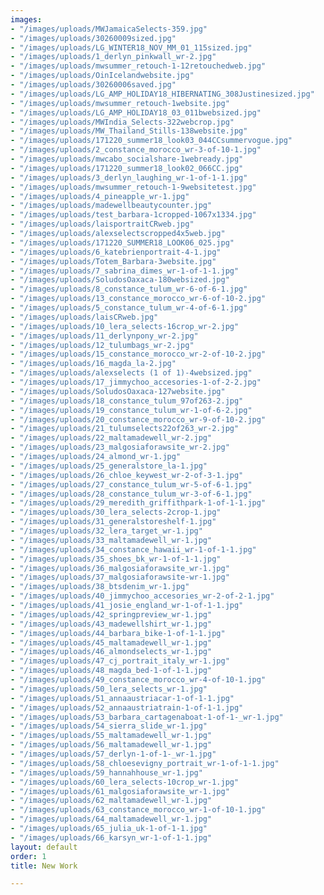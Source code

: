 ```yaml
---
images:
- "/images/uploads/MWJamaicaSelects-359.jpg"
- "/images/uploads/30260009sized.jpg"
- "/images/uploads/LG_WINTER18_NOV_MM_01_115sized.jpg"
- "/images/uploads/1_derlyn_pinkwall_wr-2.jpg"
- "/images/uploads/mwsummer_retouch-1-12retouchedweb.jpg"
- "/images/uploads/OinIcelandwebsite.jpg"
- "/images/uploads/30260006saved.jpg"
- "/images/uploads/LG_AMP_HOLIDAY18_HIBERNATING_308Justinesized.jpg"
- "/images/uploads/mwsummer_retouch-1website.jpg"
- "/images/uploads/LG_AMP_HOLIDAY18_03_011bwebsized.jpg"
- "/images/uploads/MWIndia_Selects-322webcrop.jpg"
- "/images/uploads/MW_Thailand_Stills-138website.jpg"
- "/images/uploads/171220_summer18_look03_044CCsummervogue.jpg"
- "/images/uploads/2_constance_morocco_wr-3-of-10-1.jpg"
- "/images/uploads/mwcabo_socialshare-1webready.jpg"
- "/images/uploads/171220_summer18_look02_066CC.jpg"
- "/images/uploads/3_derlyn_laughing_wr-1-of-1-1.jpg"
- "/images/uploads/mwsummer_retouch-1-9websitetest.jpg"
- "/images/uploads/4_pineapple_wr-1.jpg"
- "/images/uploads/madewellbeautycounter.jpg"
- "/images/uploads/test_barbara-1cropped-1067x1334.jpg"
- "/images/uploads/laisportraitCRweb.jpg"
- "/images/uploads/alexselectscropped4x5web.jpg"
- "/images/uploads/171220_SUMMER18_LOOK06_025.jpg"
- "/images/uploads/6_katebrienportrait-4-1.jpg"
- "/images/uploads/Totem_Barbara-3website.jpg"
- "/images/uploads/7_sabrina_dimes_wr-1-of-1-1.jpg"
- "/images/uploads/SoludosOaxaca-180websized.jpg"
- "/images/uploads/8_constance_tulum_wr-6-of-6-1.jpg"
- "/images/uploads/13_constance_morocco_wr-6-of-10-2.jpg"
- "/images/uploads/5_constance_tulum_wr-4-of-6-1.jpg"
- "/images/uploads/laisCRweb.jpg"
- "/images/uploads/10_lera_selects-16crop_wr-2.jpg"
- "/images/uploads/11_derlynpony_wr-2.jpg"
- "/images/uploads/12_tulumbags_wr-2.jpg"
- "/images/uploads/15_constance_morocco_wr-2-of-10-2.jpg"
- "/images/uploads/16_magda_la-2.jpg"
- "/images/uploads/alexselects (1 of 1)-4websized.jpg"
- "/images/uploads/17_jimmychoo_accesories-1-of-2-2.jpg"
- "/images/uploads/SoludosOaxaca-127website.jpg"
- "/images/uploads/18_constance_tulum_97of263-2.jpg"
- "/images/uploads/19_constance_tulum_wr-1-of-6-2.jpg"
- "/images/uploads/20_constance_morocco_wr-9-of-10-2.jpg"
- "/images/uploads/21_tulumselects22of263_wr-2.jpg"
- "/images/uploads/22_maltamadewell_wr-2.jpg"
- "/images/uploads/23_malgosiaforawsite_wr-2.jpg"
- "/images/uploads/24_almond_wr-1.jpg"
- "/images/uploads/25_generalstore_la-1.jpg"
- "/images/uploads/26_chloe_keywest_wr-2-of-3-1.jpg"
- "/images/uploads/27_constance_tulum_wr-5-of-6-1.jpg"
- "/images/uploads/28_constance_tulum_wr-3-of-6-1.jpg"
- "/images/uploads/29_meredith_griffithpark-1-of-1-1.jpg"
- "/images/uploads/30_lera_selects-2crop-1.jpg"
- "/images/uploads/31_generalstoreshelf-1.jpg"
- "/images/uploads/32_lera_target_wr-1.jpg"
- "/images/uploads/33_maltamadewell_wr-1.jpg"
- "/images/uploads/34_constance_hawaii_wr-1-of-1-1.jpg"
- "/images/uploads/35_shoes_bk_wr-1-of-1-1.jpg"
- "/images/uploads/36_malgosiaforawsite_wr-1.jpg"
- "/images/uploads/37_malgosiaforawsite-wr-1.jpg"
- "/images/uploads/38_btsdenim_wr-1.jpg"
- "/images/uploads/40_jimmychoo_accesories_wr-2-of-2-1.jpg"
- "/images/uploads/41_josie_england_wr-1-of-1-1.jpg"
- "/images/uploads/42_springpreview_wr-1.jpg"
- "/images/uploads/43_madewellshirt_wr-1.jpg"
- "/images/uploads/44_barbara_bike-1-of-1-1.jpg"
- "/images/uploads/45_maltamadewell_wr-1.jpg"
- "/images/uploads/46_almondselects_wr-1.jpg"
- "/images/uploads/47_cj_portrait_italy_wr-1.jpg"
- "/images/uploads/48_magda_bed-1-of-1-1.jpg"
- "/images/uploads/49_constance_morocco_wr-4-of-10-1.jpg"
- "/images/uploads/50_lera_selects_wr-1.jpg"
- "/images/uploads/51_annaaustriacar-1-of-1-1.jpg"
- "/images/uploads/52_annaaustriatrain-1-of-1-1.jpg"
- "/images/uploads/53_barbara_cartagenaboat-1-of-1-_wr-1.jpg"
- "/images/uploads/54_sierra_slide_wr-1.jpg"
- "/images/uploads/55_maltamadewell_wr-1.jpg"
- "/images/uploads/56_maltamadewell_wr-1.jpg"
- "/images/uploads/57_derlyn-1-of-1-_wr-1.jpg"
- "/images/uploads/58_chloesevigny_portrait_wr-1-of-1-1.jpg"
- "/images/uploads/59_hannahhouse_wr-1.jpg"
- "/images/uploads/60_lera_selects-10crop_wr-1.jpg"
- "/images/uploads/61_malgosiaforawsite_wr-1.jpg"
- "/images/uploads/62_maltamadewell_wr-1.jpg"
- "/images/uploads/63_constance_morocco_wr-1-of-10-1.jpg"
- "/images/uploads/64_maltamadewell_wr-1.jpg"
- "/images/uploads/65_julia_uk-1-of-1-1.jpg"
- "/images/uploads/66_karsyn_wr-1-of-1-1.jpg"
layout: default
order: 1
title: New Work

---
```

